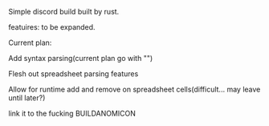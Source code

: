 Simple discord build built by rust.

featuires: to be expanded.


Current plan:

Add syntax parsing(current plan go with "")

Flesh out spreadsheet parsing features

Allow for runtime add and remove on spreadsheet cells(difficult... may leave until later?)

link it to the fucking BUILDANOMICON



